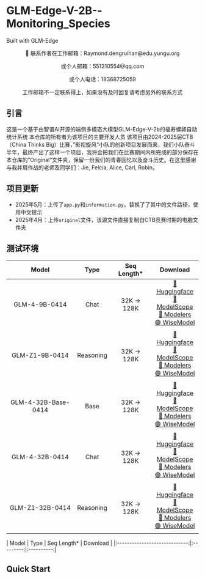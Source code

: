 # GLM-Edge-V-2B--Monitoring_Species
Built with GLM-Edge

<p align="center">
👋 联系作者在工作邮箱：Raymond.dengruihan@edu.yungu.org
</p>
<p align="center">
或个人邮箱：551310554@qq.com
</p>
<p align="center">
或个人电话：18368725059
</p>
<p align="center">
工作邮箱不一定联系得上，如果没有及时回复请考虑另外的联系方式
</p>

## 引言
这是一个基于由智谱AI开源的端侧多模态大模型GLM-Edge-V-2b的福寿螺卵自动统计系统
本仓库的所有者为该项目的主要开发人员
该项目由2024-2025届CTB（China Thinks Big）比赛，”影视旋风“小队的创新项目发展而来，我们小队奋斗半年，最终产出了这样一个项目，我将会把我们在比赛期间内所完成的部分保存在本仓库的”Original“文件夹，保留一份我们的青春回忆以及奋斗历史。在这里感谢与我并肩作战的老师及同学们：Jie, Felcia, Alice, Carl, Robin。

## 项目更新
- 2025年5月：上传了```app.py```和```information.py```，替换了了其中的文件路径，使用中文提示
- 2025年4月：上传```original```文件，该源文件直接复制自CTB竞赛时期的电脑文件夹

## 测试环境
|           Model            |   Type    | Seq Length* |                                                                                                                                                              Download                                                                                                                                                              |
|:--------------------------:|:---------:|:-----------:|:----------------------------------------------------------------------------------------------------------------------------------------------------------------------------------------------------------------------------------------------------------------------------------------------------------------------------------:|
|       GLM-4-9B-0414        |   Chat    | 32K -> 128K |                           [🤗 Huggingface](https://huggingface.co/THUDM/GLM-4-9B-0414)<br> [🤖 ModelScope](https://modelscope.cn/models/ZhipuAI/GLM-4-9B-0414)<br> [🧩 Modelers](https://modelers.cn/models/zhipuai/GLM-4-9B-0414)<br> [🟣 WiseModel](https://wisemodel.cn/models/ZhipuAI/GLM-4-9B-0414)                           |
|       GLM-Z1-9B-0414       | Reasoning | 32K -> 128K |                        [🤗 Huggingface](https://huggingface.co/THUDM/GLM-4-Z1-9B-0414)<br> [🤖 ModelScope](https://modelscope.cn/models/ZhipuAI/GLM-Z1-9B-0414)<br> [🧩 Modelers](https://modelers.cn/models/zhipuai/GLM-Z1-9B-0414)<br> [🟣 WiseModel](https://wisemodel.cn/models/ZhipuAI/GLM-Z1-9B-0414)                        |
|    GLM-4-32B-Base-0414     |   Base    | 32K -> 128K |               [🤗 Huggingface](https://huggingface.co/THUDM/GLM-4-32B-Base-0414)<br> [🤖 ModelScope](https://modelscope.cn/models/ZhipuAI/GLM-4-32B-Base-0414)<br> [🧩 Modelers](https://modelers.cn/models/zhipuai/GLM-4-32B-Base-0414)<br> [🟣 WiseModel](https://wisemodel.cn/models/ZhipuAI/GLM-4-32B-Base-0414)               |
|       GLM-4-32B-0414       |   Chat    | 32K -> 128K |                      [🤗 Huggingface](https://huggingface.co/THUDM/GLM-4-32B-0414)<br> [🤖 ModelScope](https://modelscope.cn/models/ZhipuAI/GLM-4-32B-0414)<br> [🧩 Modelers](https://modelers.cn/models/zhipuai/GLM-4-32B-0414)<br> [🟣 WiseModel](https://wisemodel.cn/models/ZhipuAI/GLM-4-32B-Base-0414)                       |
|      GLM-Z1-32B-0414       | Reasoning | 32K -> 128K |                       [🤗 Huggingface](https://huggingface.co/THUDM/GLM-Z1-32B-0414)<br> [🤖 ModelScope](https://modelscope.cn/models/ZhipuAI/GLM-Z1-32B-0414)<br> [🧩 Modelers](https://modelers.cn/models/zhipuai/GLM-Z1-32B-0414)<br> [🟣 WiseModel](https://wisemodel.cn/models/ZhipuAI/GLM-Z1-32B-0414)                       |

|             Model             |   Type    | Seq Length* |                                                                                                      Download                                                                                                       |
|:-----------------------------:|:---------:|:----------:|
## Quick Start

